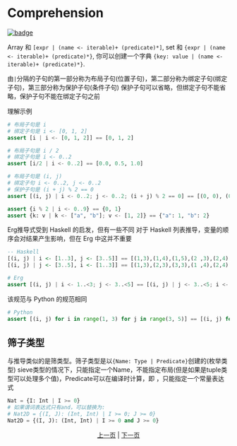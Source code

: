 # Comprehension

[![badge](https://img.shields.io/endpoint.svg?url=https%3A%2F%2Fgezf7g7pd5.execute-api.ap-northeast-1.amazonaws.com%2Fdefault%2Fsource_up_to_date%3Fowner%3Derg-lang%26repos%3Derg%26ref%3Dmain%26path%3Ddoc/EN/syntax/27_comprehension.md%26commit_hash%3D06f8edc9e2c0cee34f6396fd7c64ec834ffb5352)](https://gezf7g7pd5.execute-api.ap-northeast-1.amazonaws.com/default/source_up_to_date?owner=erg-lang&repos=erg&ref=main&path=doc/EN/syntax/27_comprehension.md&commit_hash=06f8edc9e2c0cee34f6396fd7c64ec834ffb5352)

Array 和 `[expr | (name <- iterable)+ (predicate)*]`,
set 和 `{expr | (name <- iterable)+ (predicate)*}`,
你可以创建一个字典 `{key: value | (name <- iterable)+ (predicate)*}`.

由`|`分隔的子句的第一部分称为布局子句(位置子句)，第二部分称为绑定子句(绑定子句)，第三部分称为保护子句(条件子句)
保护子句可以省略，但绑定子句不能省略，保护子句不能在绑定子句之前

理解示例

```python
# 布局子句是 i
# 绑定子句是 i <- [0, 1, 2]
assert [i | i <- [0, 1, 2]] == [0, 1, 2]

# 布局子句是 i / 2
# 绑定子句是 i <- 0..2
assert [i/2 | i <- 0..2] == [0.0, 0.5, 1.0]

# 布局子句是 (i, j)
# 绑定子句 i <- 0..2, j <- 0..2
# 保护子句是 (i + j) % 2 == 0
assert [(i, j) | i <- 0..2; j <- 0..2; (i + j) % 2 == 0] == [(0, 0), (0, 2), (1, 1), (2, 0), (2, 2)]

assert {i % 2 | i <- 0..9} == {0, 1}
assert {k: v | k <- ["a", "b"]; v <- [1, 2]} == {"a": 1, "b": 2}
```

Erg推导式受到 Haskell 的启发，但有一些不同
对于 Haskell 列表推导，变量的顺序会对结果产生影响，但在 Erg 中这并不重要

``` haskell
-- Haskell
[(i, j) | i <- [1..3], j <- [3..5]] == [(1,3),(1,4),(1,5),(2 ,3),(2,4),(2,5),(3,3),(3,4),(3,5)]
[(i, j) | j <- [3..5], i <- [1..3]] == [(1,3),(2,3),(3,3),(1 ,4),(2,4),(3,4),(1,5),(2,5),(3,5)]
```

```python
# Erg
assert [(i, j) | i <- 1..<3; j <- 3..<5] == [(i, j) | j <- 3..<5; i <- 1.. <3]
```

该规范与 Python 的规范相同

```python
# Python
assert [(i, j) for i in range(1, 3) for j in range(3, 5)] == [(i, j) for j in range(3, 5) for i in range(1, 3)]
```

## 筛子类型

与推导类似的是筛类型。筛子类型是以`{Name: Type | Predicate}`创建的(枚举类型)
sieve类型的情况下，只能指定一个Name，不能指定布局(但是如果是tuple类型可以处理多个值)，Predicate可以在编译时计算，即 ，只能指定一个常量表达式

```python
Nat = {I: Int | I >= 0}
# 如果谓词表达式只有and，可以替换为:
# Nat2D = {(I, J): (Int, Int) | I >= 0; J >= 0}
Nat2D = {(I, J): (Int, Int) | I >= 0 and J >= 0}
```

<p align='center'>
    <a href='./26_pattern_matching.md'>上一页</a> | <a href='./28_spread_syntax.md'>下一页</a>
</p>